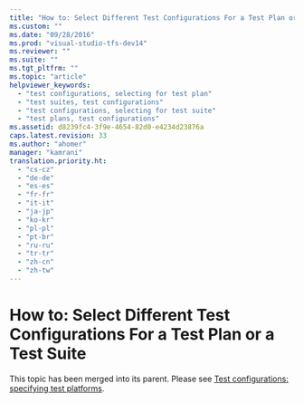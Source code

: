 ```yaml
---
title: "How to: Select Different Test Configurations For a Test Plan or a Test Suite | hehe"
ms.custom: ""
ms.date: "09/28/2016"
ms.prod: "visual-studio-tfs-dev14"
ms.reviewer: ""
ms.suite: ""
ms.tgt_pltfrm: ""
ms.topic: "article"
helpviewer_keywords: 
  - "test configurations, selecting for test plan"
  - "test suites, test configurations"
  - "test configurations, selecting for test suite"
  - "test plans, test configurations"
ms.assetid: d8239fc4-3f9e-4654-82d0-e4234d23876a
caps.latest.revision: 33
ms.author: "ahomer"
manager: "kamrani"
translation.priority.ht: 
  - "cs-cz"
  - "de-de"
  - "es-es"
  - "fr-fr"
  - "it-it"
  - "ja-jp"
  - "ko-kr"
  - "pl-pl"
  - "pt-br"
  - "ru-ru"
  - "tr-tr"
  - "zh-cn"
  - "zh-tw"
---
```

# How to: Select Different Test Configurations For a Test Plan or a Test Suite
This topic has been merged into its parent. Please see [Test configurations: specifying test platforms](../test/test-configurations--specifying-test-platforms.md).